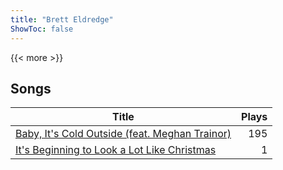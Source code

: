 ```yaml
---
title: "Brett Eldredge"
ShowToc: false
---
```


{{< more >}}

## Songs
Title | Plays 
----- | -----: 
[Baby, It's Cold Outside (feat. Meghan Trainor)](/songs/baby-its-cold-outside-feat-meghan-trainor) | 195
[It's Beginning to Look a Lot Like Christmas](/songs/its-beginning-to-look-a-lot-like-christmas) | 1

